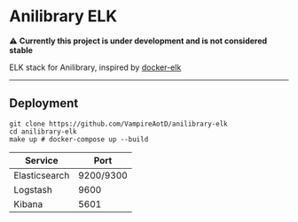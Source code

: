 # Anilibrary ELK

:warning: **Currently this project is under development and is not considered stable**

ELK stack for Anilibrary, inspired by [docker-elk](https://github.com/deviantony/docker-elk)

---

## Deployment

```shell
git clone https://github.com/VampireAotD/anilibrary-elk
cd anilibrary-elk
make up # docker-compose up --build
```

| Service       | Port      |
|---------------|-----------|
| Elasticsearch | 9200/9300 |
| Logstash      | 9600      |
| Kibana        | 5601      |
